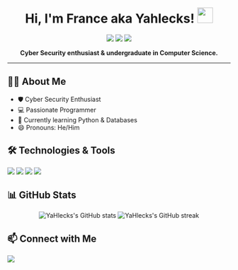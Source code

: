 <h1 align="center">Hi, I'm France aka Yahlecks! 
<img src="https://media1.giphy.com/media/v1.Y2lkPTc5MGI3NjExcmRsYWduNHp6dzVxZzE4cmRjMmt3YzVkZG5ib3M2aDZwYW8zN2FuOSZlcD12MV9pbnRlcm5hbF9naWZfYnlfaWQmY3Q9Zw/QU9n2d0wH5OYbRPr3N/giphy.gif" width="35">
</h1>

<p align="center">
	<a href="https://github.com/YaHlecks"><img src="https://img.shields.io/github/followers/YaHlecks?label=Follow&style=social" /></a>
	<a href="mailto:narukonaruko12@gmail.com"><img src="https://img.shields.io/badge/Email-pusang.ligaw-blue?style=flat-square&logo=gmail" /></a>
	<a href="https://discord.com/users/YOUR_DISCORD_ID_HERE"><img src="https://img.shields.io/badge/Discord-_schilien-7289DA?style=flat-square&logo=discord" /></a>
</p>

<p align="center">
	<b>Cyber Security enthusiast & undergraduate in Computer Science.</b>
</p>

---

## 👨‍💻 About Me

- 🛡️ Cyber Security Enthusiast  
- 💻 Passionate Programmer  
- 🌱 Currently learning Python & Databases  
- 😄 Pronouns: He/Him  

## 🛠️ Technologies & Tools

<p>
	<img src="https://img.shields.io/badge/Python-3776AB?style=for-the-badge&logo=python&logoColor=white" />
	<img src="https://img.shields.io/badge/SQL-4479A1?style=for-the-badge&logo=postgresql&logoColor=white" />
	<img src="https://img.shields.io/badge/Linux-FCC624?style=for-the-badge&logo=linux&logoColor=black" />
	<img src="https://img.shields.io/badge/Cyber%20Security-232F3E?style=for-the-badge&logo=hackthebox&logoColor=green" />
</p>

## 📊 GitHub Stats

<p align="center">
	<img src="https://github-readme-stats.vercel.app/api?username=YaHlecks&show_icons=true&theme=radical" alt="YaHlecks's GitHub stats" />
	<img src="https://github-readme-streak-stats.herokuapp.com/?user=YaHlecks&theme=radical" alt="YaHlecks's GitHub streak" />
</p>

## 📫 Connect with Me
<a href="https://discord.com/users/_schilien">
  <img src="https://img.shields.io/badge/Discord-_schilien-7289DA?style=flat-square&logo=discord" />
</a>
